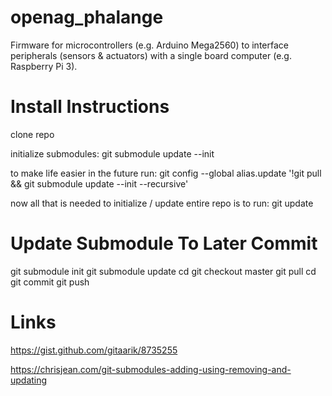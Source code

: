 # openag_phalange
Firmware for microcontrollers (e.g. Arduino Mega2560) to interface peripherals (sensors &amp; actuators) with a single board computer (e.g. Raspberry Pi 3).

# Install Instructions
clone repo

initialize submodules: git submodule update --init

to make life easier in the future run: git config --global alias.update '!git pull && git submodule update --init --recursive'

now all that is needed to initialize / update entire repo is to run: git update


# Update Submodule To Later Commit
git submodule init
git submodule update
cd <submodule dir>
git checkout master
git pull
cd <mainmodule dir>
git commit
git push


# Links
https://gist.github.com/gitaarik/8735255

https://chrisjean.com/git-submodules-adding-using-removing-and-updating
